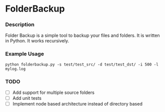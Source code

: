 # FolderBackup

### Description

Folder Backup is a simple tool to backup your files and folders. It is written in Python. It works 
recursively.

### Example Usage

```
python folderbackup.py -s test/test_src/ -d test/test_dst/ -i 500 -l mylog.log
```

### TODO 
- [ ] Add support for multiple source folders
- [ ] Add unit tests
- [ ] Implement node based architecture instead of directory based
